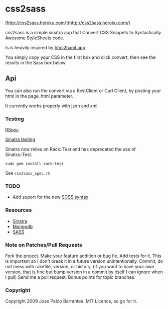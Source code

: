 # css2sass #

[http://css2sass.heroku.com/](http://css2sass.heroku.com/)

css2sass is a simple sinatra app that Convert CSS Snippets to Syntactically Awesome StyleSheets code.

Is is heavily inspired by [html2haml app](http://html2haml.heroku.com/)

You simply copy your CSS in the first box and click convert, then see the results in the Sass box below.

## Api ##

You can also run the convert via a RestClient or Curl Client, by posting your html in the page_html parameter.

It currently works properly with json and xml.

### Testing

[RSpec](http://wiki.github.com/dchelimsky/rspec)

[Sinatra testing](http://www.sinatrarb.com/testing.html)

Sinatra now relies on Rack::Test and has deprecated the use of Sinatra::Test.

`sudo gem install rack-test`

See `css2sass_spec.rb`

### TODO

*    Add suport for the new [SCSS syntax](http://sass-lang.com/docs/yardoc/file.SASS_REFERENCE.html)

### Resources

*    [Sinatra](http://www.sinatrarb.com) 
*    [Mongodb](http://www.mongodb.org)
*    [SASS](http://sass-lang.com/)

### Note on Patches/Pull Requests

Fork the project.
Make your feature addition or bug fix.
Add tests for it. This is important so I don’t break it in a future version unintentionally.
Commit, do not mess with rakefile, version, or history. (if you want to have your own version, that is fine but bump version in a commit by itself I can ignore when I pull)
Send me a pull request. Bonus points for topic branches.

### Copyright

Copyright 2009 Jose Pablo Barrantes. MIT Licence, so go for it.
